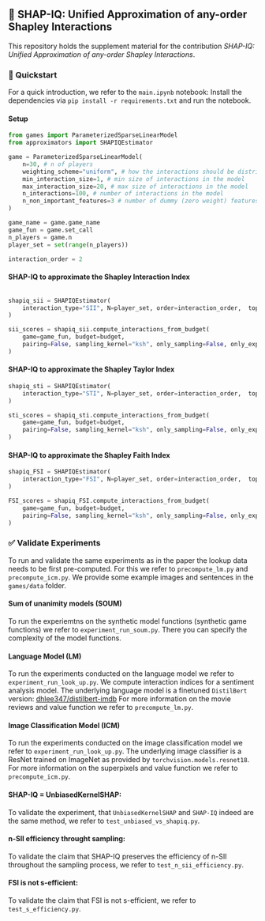 ## 📄 SHAP-IQ: Unified Approximation of any-order Shapley Interactions
This repository holds the supplement material for the contribution _SHAP-IQ: Unified Approximation of any-order Shapley Interactions_.

### 🚀 Quickstart
For a quick introduction, we refer to the `main.ipynb` notebook:
Install the dependencies via `pip install -r requirements.txt` and run the notebook.

#### Setup
```python
from games import ParameterizedSparseLinearModel
from approximators import SHAPIQEstimator

game = ParameterizedSparseLinearModel(
    n=30, # n of players
    weighting_scheme="uniform", # how the interactions should be distributed over the subset sizes
    min_interaction_size=1, # min size of interactions in the model
    max_interaction_size=20, # max size of interactions in the model
    n_interactions=100, # number of interactions in the model
    n_non_important_features=3 # number of dummy (zero weight) features, which will also not be part of the interactions
)

game_name = game.game_name
game_fun = game.set_call
n_players = game.n
player_set = set(range(n_players))

interaction_order = 2
```

#### SHAP-IQ to approximate the Shapley Interaction Index

```python

shapiq_sii = SHAPIQEstimator(
    interaction_type="SII", N=player_set, order=interaction_order,  top_order=True
)

sii_scores = shapiq_sii.compute_interactions_from_budget(
    game=game_fun, budget=budget,
    pairing=False, sampling_kernel="ksh", only_sampling=False, only_expicit=False, stratification=False
)
```
#### SHAP-IQ to approximate the Shapley Taylor Index

```python
shapiq_sti = SHAPIQEstimator(
    interaction_type="STI", N=player_set, order=interaction_order,  top_order=True
)

sti_scores = shapiq_sti.compute_interactions_from_budget(
    game=game_fun, budget=budget,
    pairing=False, sampling_kernel="ksh", only_sampling=False, only_expicit=False, stratification=False
) 
```
#### SHAP-IQ to approximate the Shapley Faith Index

```python
shapiq_FSI = SHAPIQEstimator(
    interaction_type="FSI", N=player_set, order=interaction_order,  top_order=True
)

FSI_scores = shapiq_FSI.compute_interactions_from_budget(
    game=game_fun, budget=budget,
    pairing=False, sampling_kernel="ksh", only_sampling=False, only_expicit=False, stratification=False
)
```

### ✅ Validate Experiments

To run and validate the same experiments as in the paper the lookup data needs to be first pre-computed.
For this we refer to `precompute_lm.py` and `precompute_icm.py`. We provide some example images and sentences in the `games/data` folder.

#### Sum of unanimity models (SOUM)
To run the experiemtns on the synthetic model functions (synthetic game functions) we refer to `experiment_run_soum.py`. 
There you can specify the complexity of the model functions.

#### Language Model (LM)
To run the experiments conducted on the language model we refer to `experiment_run_look_up.py`.
We compute interaction indices for a sentiment analysis model. 
The underlying language model is a finetuned `DistilBert` version: [dhlee347/distilbert-imdb](https://huggingface.co/dhlee347/distilbert-imdb)
For more information on the movie reviews and value function we refer to `precompute_lm.py`.

#### Image Classification Model (ICM)
To run the experiments conducted on the image classification model we refer to `experiment_run_look_up.py`.
The underlying image classifier is a ResNet trained on ImageNet as provided by `torchvision.models.resnet18`.
For more information on the superpixels and value function we refer to `precompute_icm.py`.

#### SHAP-IQ = UnbiasedKernelSHAP:
To validate the experiment, that `UnbiasedKernelSHAP` and `SHAP-IQ` indeed are the same method, we refer to `test_unbiased_vs_shapiq.py`.

#### n-SII efficiency throught sampling:
To validate the claim that SHAP-IQ preserves the efficiency of n-SII throughout the sampling process, we refer to `test_n_sii_efficiency.py`.

#### FSI is not s-efficient:
To validate the claim that FSI is not s-efficient, we refer to `test_s_efficiency.py`.
